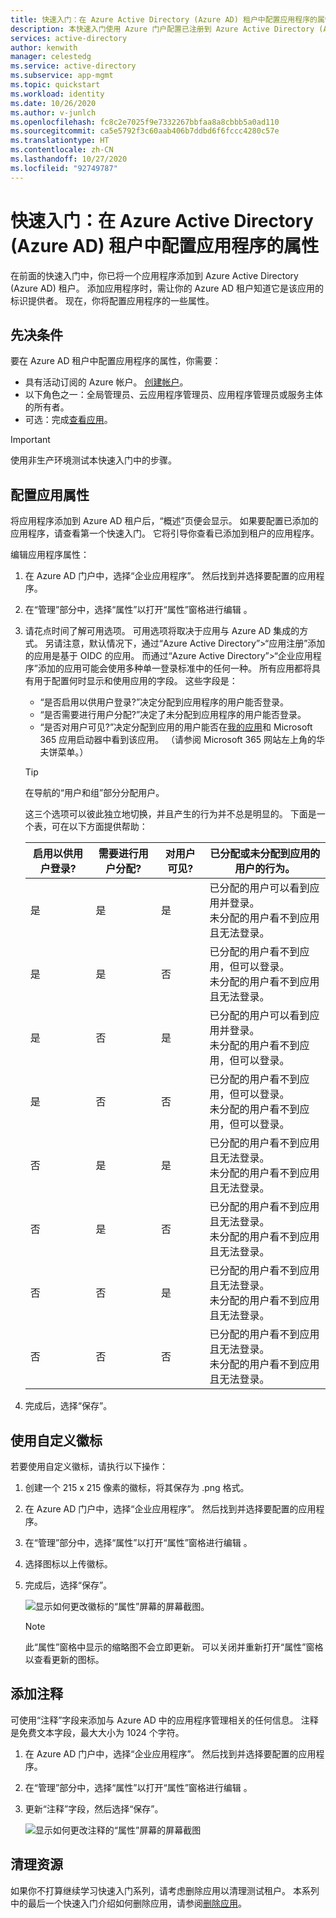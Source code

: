 ```yaml
---
title: 快速入门：在 Azure Active Directory (Azure AD) 租户中配置应用程序的属性
description: 本快速入门使用 Azure 门户配置已注册到 Azure Active Directory (Azure AD) 租户的应用程序。
services: active-directory
author: kenwith
manager: celestedg
ms.service: active-directory
ms.subservice: app-mgmt
ms.topic: quickstart
ms.workload: identity
ms.date: 10/26/2020
ms.author: v-junlch
ms.openlocfilehash: fc8c2e7025f9e7332267bbfaa8a8cbbb5a0ad110
ms.sourcegitcommit: ca5e5792f3c60aab406b7ddbd6f6fccc4280c57e
ms.translationtype: HT
ms.contentlocale: zh-CN
ms.lasthandoff: 10/27/2020
ms.locfileid: "92749787"
---
```

# <a name="quickstart-configure-properties-for-an-application-in-your-azure-active-directory-azure-ad-tenant"></a>快速入门：在 Azure Active Directory (Azure AD) 租户中配置应用程序的属性

在前面的快速入门中，你已将一个应用程序添加到 Azure Active Directory (Azure AD) 租户。 添加应用程序时，需让你的 Azure AD 租户知道它是该应用的标识提供者。 现在，你将配置应用程序的一些属性。
 
## <a name="prerequisites"></a>先决条件

要在 Azure AD 租户中配置应用程序的属性，你需要：

- 具有活动订阅的 Azure 帐户。 [创建帐户](https://www.azure.cn/pricing/1rmb-trial)。
- 以下角色之一：全局管理员、云应用程序管理员、应用程序管理员或服务主体的所有者。
- 可选：完成[查看应用](view-applications-portal.md)。

>[!IMPORTANT]
>使用非生产环境测试本快速入门中的步骤。

## <a name="configure-app-properties"></a>配置应用属性

将应用程序添加到 Azure AD 租户后，“概述”页便会显示。 如果要配置已添加的应用程序，请查看第一个快速入门。 它将引导你查看已添加到租户的应用程序。 

编辑应用程序属性：

1. 在 Azure AD 门户中，选择“企业应用程序”。 然后找到并选择要配置的应用程序。
2. 在“管理”部分中，选择“属性”以打开“属性”窗格进行编辑  。
3. 请花点时间了解可用选项。 可用选项将取决于应用与 Azure AD 集成的方式。 另请注意，默认情况下，通过“Azure Active Directory”>“应用注册”添加的应用是基于 OIDC 的应用。 而通过“Azure Active Directory”>“企业应用程序”添加的应用可能会使用多种单一登录标准中的任何一种。 所有应用都将具有用于配置何时显示和使用应用的字段。 这些字段是：
    - “是否启用以供用户登录?”决定分配到应用程序的用户能否登录。
    - “是否需要进行用户分配?”决定了未分配到应用程序的用户能否登录。
    - “是否对用户可见?”决定分配到应用的用户能否在[我的应用](https://account.activedirectory.windowsazure.cn/r#/applications)和 Microsoft 365 应用启动器中看到该应用。 （请参阅 Microsoft 365 网站左上角的华夫饼菜单。）
    
    > [!TIP]
    > 在导航的“用户和组”部分分配用户。

    这三个选项可以彼此独立地切换，并且产生的行为并不总是明显的。 下面是一个表，可在以下方面提供帮助：
    
    | 启用以供用户登录? | 需要进行用户分配? | 对用户可见? | 已分配或未分配到应用的用户的行为。 |
    |---|---|---|---|
    | 是 | 是 | 是 | 已分配的用户可以看到应用并登录。<br>未分配的用户看不到应用且无法登录。 |
    | 是 | 是 | 否  | 已分配的用户看不到应用，但可以登录。<br>未分配的用户看不到应用且无法登录。 |
    | 是 | 否  | 是 | 已分配的用户可以看到应用并登录。<br>未分配的用户看不到应用，但可以登录。 |
    | 是 | 否  | 否  | 已分配的用户看不到应用，但可以登录。<br>未分配的用户看不到应用，但可以登录。 |
    | 否  | 是 | 是 | 已分配的用户看不到应用且无法登录。<br>未分配的用户看不到应用且无法登录。 |
    | 否  | 是 | 否  | 已分配的用户看不到应用且无法登录。<br>未分配的用户看不到应用且无法登录。 |
    | 否  | 否  | 是 | 已分配的用户看不到应用且无法登录。<br>未分配的用户看不到应用且无法登录。 |
    | 否  | 否  | 否  | 已分配的用户看不到应用且无法登录。<br>未分配的用户看不到应用且无法登录。 |

4. 完成后，选择“保存”。

## <a name="use-a-custom-logo"></a>使用自定义徽标

若要使用自定义徽标，请执行以下操作：

1. 创建一个 215 x 215 像素的徽标，将其保存为 .png 格式。
2. 在 Azure AD 门户中，选择“企业应用程序”。 然后找到并选择要配置的应用程序。
3. 在“管理”部分中，选择“属性”以打开“属性”窗格进行编辑  。 
4. 选择图标以上传徽标。
5. 完成后，选择“保存”。

    ![显示如何更改徽标的“属性”屏幕的屏幕截图。](./media/add-application-portal/change-logo.png)

   > [!NOTE]
   > 此“属性”窗格中显示的缩略图不会立即更新。 可以关闭并重新打开“属性”窗格以查看更新的图标。


## <a name="add-notes"></a>添加注释

可使用“注释”字段来添加与 Azure AD 中的应用程序管理相关的任何信息。 注释是免费文本字段，最大大小为 1024 个字符。

1. 在 Azure AD 门户中，选择“企业应用程序”。 然后找到并选择要配置的应用程序。
2. 在“管理”部分中，选择“属性”以打开“属性”窗格进行编辑  。
3. 更新“注释”字段，然后选择“保存”。

    ![显示如何更改注释的“属性”屏幕的屏幕截图](./media/add-application-portal/notes-application.png)

    
## <a name="clean-up-resources"></a>清理资源

如果你不打算继续学习快速入门系列，请考虑删除应用以清理测试租户。 本系列中的最后一个快速入门介绍如何删除应用，请参阅[删除应用](delete-application-portal.md)。


